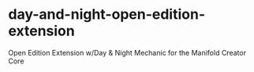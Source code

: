 # day-and-night-open-edition-extension
Open Edition Extension w/Day &amp; Night Mechanic for the Manifold Creator Core
